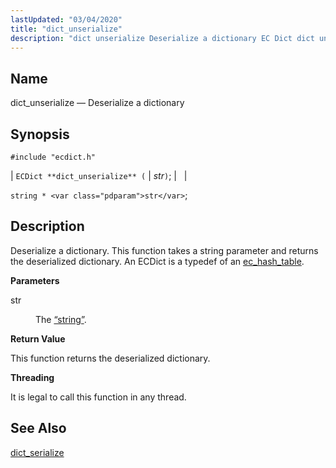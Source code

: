 ```yaml
---
lastUpdated: "03/04/2020"
title: "dict_unserialize"
description: "dict unserialize Deserialize a dictionary EC Dict dict unserialize str string str Deserialize a dictionary This function takes a string parameter and returns the deserialized dictionary An EC Dict is a typedef of an ec hash table str The Section 68 85 string This function returns the deserialized dictionary It..."
---
```


<a name="apis.dict_unserialize"></a> 
## Name

dict_unserialize — Deserialize a dictionary

## Synopsis

`#include "ecdict.h"`

| `ECDict **dict_unserialize** (` | <var class="pdparam">str</var>`)`; |   |

`string * <var class="pdparam">str</var>`;<a name="idp50129568"></a> 
## Description

Deserialize a dictionary. This function takes a string parameter and returns the deserialized dictionary. An ECDict is a typedef of an [ec_hash_table](/momentum/3/3-api/structs-ec-hash-table).

**<a name="idp50131616"></a> Parameters**

<dl class="variablelist">

<dt>str</dt>

<dd>

The [“string”](/momentum/3/3-api/structs-string).

</dd>

</dl>

**<a name="idp50134864"></a> Return Value**

This function returns the deserialized dictionary.

**<a name="idp50135808"></a> Threading**

It is legal to call this function in any thread.

<a name="idp50136912"></a> 
## See Also

[dict_serialize](/momentum/3/3-api/apis-dict-serialize)